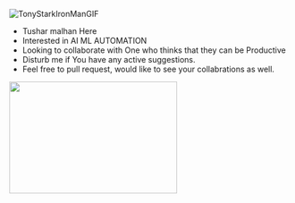 ![TonyStarkIronManGIF](https://user-images.githubusercontent.com/66706496/152694990-d4c745c8-6e7e-4d2b-9ca2-558d751f09d2.gif)

-  Tushar malhan Here
- Interested in AI ML AUTOMATION
- Looking to collaborate with One who thinks that they can be Productive 
- Disturb me if You have any active suggestions.
- Feel free to pull request, would like to see your collabrations as well.


<img src="https://media3.giphy.com/media/2Y8Iq3xe121Ba3hUAM/200w.webp?cid=ecf05e472h5vrtzkfxl4ei8s0x91e701wnxqvoja9xqz0ast&rid=200w.webp&ct=g" width="300" height="200">


<!---
tushar2malhan/tushar2malhan is a ✨ special ✨ repository because its `README.md` (this file) appears on your GitHub profile.
You can click the Preview link to take a look at your changes.
--->
